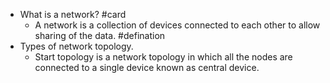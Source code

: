 - What is a network? #card
	- A network is a collection of devices connected to each other to allow sharing of the data. #defination
- Types of network topology.
	- Start topology is a network topology in which all the nodes are connected to a single device known as central device.